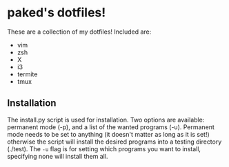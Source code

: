 # paked's dotfiles!
These are a collection of my dotfiles!
Included are:
* vim
* zsh
* X
* i3
* termite
* tmux

## Installation
The install.py script is used for installation. Two options are available: permanent mode (-p), and a list of the wanted programs (-u). Permanent mode needs to be set to anything (it doesn't matter as long as it is set!) otherwise the script will install the desired programs into a testing directory (./test). The `-u` flag is for setting which programs you want to install, specifying none will install them all.
